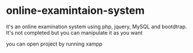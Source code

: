 # online-examintaion-system
it's an online examination system using php, jquery, MySQL and bootdtrap. It's not completed but you can manipulate it as you want

you can open project by running xampp
